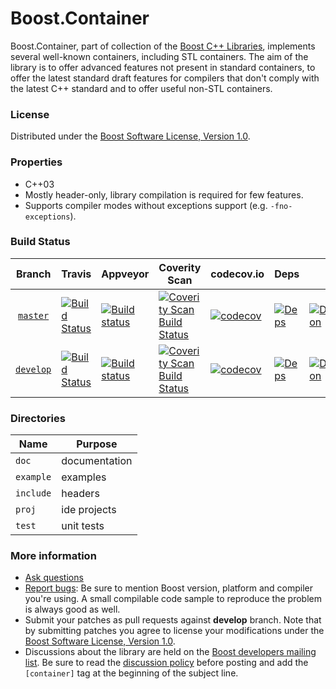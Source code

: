 Boost.Container
==========

Boost.Container, part of collection of the [Boost C++ Libraries](http://github.com/boostorg), implements several well-known containers, including STL containers. The aim of the library is to offer advanced features not present in standard containers, to offer the latest standard draft features for compilers that don't comply with the latest C++ standard and to offer useful non-STL  containers.

### License

Distributed under the [Boost Software License, Version 1.0](http://www.boost.org/LICENSE_1_0.txt).

### Properties

* C++03
* Mostly header-only, library compilation is required for few features.
* Supports compiler modes without exceptions support (e.g. `-fno-exceptions`).

### Build Status

Branch          | Travis | Appveyor | Coverity Scan | codecov.io | Deps | Docs | Tests |
:-------------: | ------ | -------- | ------------- | ---------- | ---- | ---- | ----- |
[`master`](https://github.com/boostorg/container/tree/master) | [![Build Status](https://travis-ci.org/boostorg/container.svg?branch=master)](https://travis-ci.org/boostorg/container) | [![Build status](https://ci.appveyor.com/api/projects/status/9ckrveolxsonxfnb/branch/master?svg=true)](https://ci.appveyor.com/project/jeking3/container-0k1xg/branch/master) | [![Coverity Scan Build Status](https://scan.coverity.com/projects/16048/badge.svg)](https://scan.coverity.com/projects/boostorg-container) | [![codecov](https://codecov.io/gh/boostorg/container/branch/master/graph/badge.svg)](https://codecov.io/gh/boostorg/container/branch/master)| [![Deps](https://img.shields.io/badge/deps-master-brightgreen.svg)](https://pdimov.github.io/boostdep-report/master/container.html) | [![Documentation](https://img.shields.io/badge/docs-master-brightgreen.svg)](http://www.boost.org/doc/libs/master/doc/html/container.html) | [![Enter the Matrix](https://img.shields.io/badge/matrix-master-brightgreen.svg)](http://www.boost.org/development/tests/master/developer/container.html)
[`develop`](https://github.com/boostorg/container/tree/develop) | [![Build Status](https://travis-ci.org/boostorg/container.svg?branch=develop)](https://travis-ci.org/boostorg/container) | [![Build status](https://ci.appveyor.com/api/projects/status/9ckrveolxsonxfnb/branch/develop?svg=true)](https://ci.appveyor.com/project/jeking3/container-0k1xg/branch/develop) | [![Coverity Scan Build Status](https://scan.coverity.com/projects/16048/badge.svg)](https://scan.coverity.com/projects/boostorg-container) | [![codecov](https://codecov.io/gh/boostorg/container/branch/develop/graph/badge.svg)](https://codecov.io/gh/boostorg/container/branch/develop) | [![Deps](https://img.shields.io/badge/deps-develop-brightgreen.svg)](https://pdimov.github.io/boostdep-report/develop/container.html) | [![Documentation](https://img.shields.io/badge/docs-develop-brightgreen.svg)](http://www.boost.org/doc/libs/develop/doc/html/container.html) | [![Enter the Matrix](https://img.shields.io/badge/matrix-develop-brightgreen.svg)](http://www.boost.org/development/tests/develop/developer/container.html)

### Directories

| Name        | Purpose                        |
| ----------- | ------------------------------ |
| `doc`       | documentation                  |
| `example`   | examples                       |
| `include`   | headers                        |
| `proj`      | ide projects                   |
| `test`      | unit tests                     |

### More information

* [Ask questions](http://stackoverflow.com/questions/ask?tags=c%2B%2B,boost,boost-container)
* [Report bugs](https://github.com/boostorg/container/issues): Be sure to mention Boost version, platform and compiler you're using. A small compilable code sample to reproduce the problem is always good as well.
* Submit your patches as pull requests against **develop** branch. Note that by submitting patches you agree to license your modifications under the [Boost Software License, Version 1.0](http://www.boost.org/LICENSE_1_0.txt).
* Discussions about the library are held on the [Boost developers mailing list](http://www.boost.org/community/groups.html#main). Be sure to read the [discussion policy](http://www.boost.org/community/policy.html) before posting and add the `[container]` tag at the beginning of the subject line.
